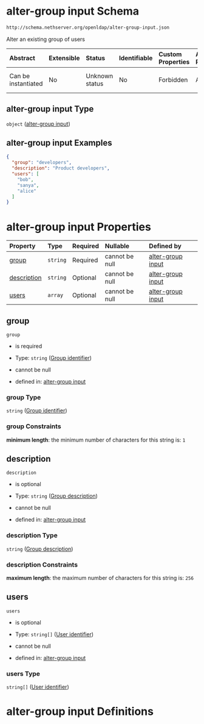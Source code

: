# alter-group input Schema

```txt
http://schema.nethserver.org/openldap/alter-group-input.json
```

Alter an existing group of users

| Abstract            | Extensible | Status         | Identifiable | Custom Properties | Additional Properties | Access Restrictions | Defined In                                                                       |
| :------------------ | :--------- | :------------- | :----------- | :---------------- | :-------------------- | :------------------ | :------------------------------------------------------------------------------- |
| Can be instantiated | No         | Unknown status | No           | Forbidden         | Allowed               | none                | [alter-group-input.json](openldap/alter-group-input.json "open original schema") |

## alter-group input Type

`object` ([alter-group input](alter-group-input.md))

## alter-group input Examples

```json
{
  "group": "developers",
  "description": "Product developers",
  "users": [
    "bob",
    "sanya",
    "alice"
  ]
}
```

# alter-group input Properties

| Property                    | Type     | Required | Nullable       | Defined by                                                                                                                                                    |
| :-------------------------- | :------- | :------- | :------------- | :------------------------------------------------------------------------------------------------------------------------------------------------------------ |
| [group](#group)             | `string` | Required | cannot be null | [alter-group input](alter-group-input-properties-group-identifier.md "http://schema.nethserver.org/openldap/alter-group-input.json#/properties/group")        |
| [description](#description) | `string` | Optional | cannot be null | [alter-group input](alter-group-input-properties-group-description.md "http://schema.nethserver.org/openldap/alter-group-input.json#/properties/description") |
| [users](#users)             | `array`  | Optional | cannot be null | [alter-group input](alter-group-input-properties-group-members.md "http://schema.nethserver.org/openldap/alter-group-input.json#/properties/users")           |

## group



`group`

* is required

* Type: `string` ([Group identifier](alter-group-input-properties-group-identifier.md))

* cannot be null

* defined in: [alter-group input](alter-group-input-properties-group-identifier.md "http://schema.nethserver.org/openldap/alter-group-input.json#/properties/group")

### group Type

`string` ([Group identifier](alter-group-input-properties-group-identifier.md))

### group Constraints

**minimum length**: the minimum number of characters for this string is: `1`

## description



`description`

* is optional

* Type: `string` ([Group description](alter-group-input-properties-group-description.md))

* cannot be null

* defined in: [alter-group input](alter-group-input-properties-group-description.md "http://schema.nethserver.org/openldap/alter-group-input.json#/properties/description")

### description Type

`string` ([Group description](alter-group-input-properties-group-description.md))

### description Constraints

**maximum length**: the maximum number of characters for this string is: `256`

## users



`users`

* is optional

* Type: `string[]` ([User identifier](alter-group-input-properties-group-members-user-identifier.md))

* cannot be null

* defined in: [alter-group input](alter-group-input-properties-group-members.md "http://schema.nethserver.org/openldap/alter-group-input.json#/properties/users")

### users Type

`string[]` ([User identifier](alter-group-input-properties-group-members-user-identifier.md))

# alter-group input Definitions
